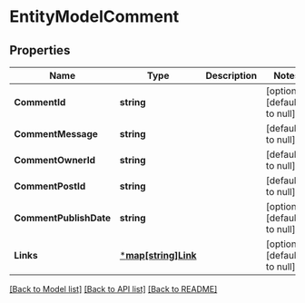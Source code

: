 # EntityModelComment

## Properties
Name | Type | Description | Notes
------------ | ------------- | ------------- | -------------
**CommentId** | **string** |  | [optional] [default to null]
**CommentMessage** | **string** |  | [default to null]
**CommentOwnerId** | **string** |  | [default to null]
**CommentPostId** | **string** |  | [default to null]
**CommentPublishDate** | **string** |  | [optional] [default to null]
**Links** | [***map[string]Link**](map.md) |  | [optional] [default to null]

[[Back to Model list]](../README.md#documentation-for-models) [[Back to API list]](../README.md#documentation-for-api-endpoints) [[Back to README]](../README.md)

